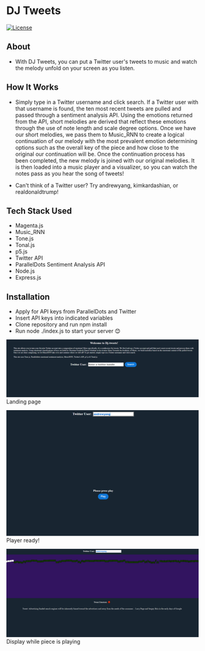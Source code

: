 # DJ Tweets

[![License](https://img.shields.io/badge/License-Apache%202.0-blue.svg)](https://opensource.org/licenses/Apache-2.0)

## About 

* With DJ Tweets, you can put a Twitter user's tweets to music and watch the melody unfold on your screen as you listen.

## How It Works

* Simply type in a Twitter username and click search. If a Twitter user with that username is found, the ten most recent tweets are pulled and passed through a sentiment analysis API. Using the emotions returned from the API, short melodies are derived that reflect these emotions through the use of note length and scale degree options. Once we have our short melodies, we pass them to Music_RNN to create a logical continuation of our melody with the most prevalent emotion determining options such as the overall key of the piece and how close to the original our continuation will be. Once the continuation process has been completed, the new melody is joined with our original melodies. It is then loaded into a music player and a visualizer, so you can watch the notes pass as you hear the song of tweets! 

* Can't think of a Twitter user? Try andrewyang, kimkardashian, or realdonaldtrump!

## Tech Stack Used

* Magenta.js
* Music_RNN
* Tone.js
* Tonal.js
* p5.js
* Twitter API
* ParallelDots Sentiment Analysis API
* Node.js
* Express.js

## Installation

* Apply for API keys from ParallelDots and Twitter
* Insert API keys into indicated variables
* Clone repository and run npm install
* Run node ./index.js to start your server 😊

![Landing page screenshot](./public/assets/landing.png)
Landing page

![Landing page screenshot](./public/assets/ready.png)
Player ready!

![Landing page screenshot](./public/assets/music.png)
Display while piece is playing